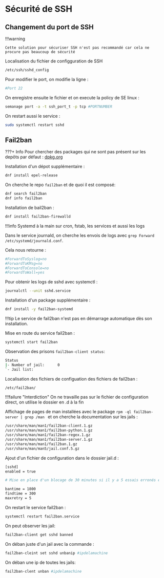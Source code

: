 # Sécurité de SSH

## Changement du port de SSH

!!!warning

    Cette solution pour sécuriser SSH n'est pas recommandé car cela ne procure pas beaucoup de sécurité


Localisation du fichier de configguration de SSH 

```bash
/etc/ssh/sshd_config
```

Pour modifier le port, on modifie la ligne :

```bash
#Port 22
```
On enregistre ensuite le fichier et on execute la policy de SE linux : 

```bash
semanage port -a -t ssh_port_t -p tcp #PORTNUMBER
```

On restart aussi le service :

```bash
sudo systemctl restart sshd
```


## Fail2ban

???+ Info
    Pour chercher des packages qui ne sont pas présent sur les depôts par défaut : [dpkg.org](dpkg.org)

Installation d'un dépot supplémentaire :

```bash
dnf install epel-release
```
On cherche le repo `fail2ban` et de quoi il est composé:

```bash linenums="1"
dnf search fail2ban
dnf info fail2ban
```

Installation de bail2ban :

```bash
dnf install fail2ban-firewalld
```

!!!info
    Systemd à la main sur cron, fstab, les services et aussi les logs

Dans le service journald, on cherche les envois de logs avec `grep Forward /etc/systemd/journald.conf`.

Cela nous retourne : 

```bash linenums="1" hl_lines="1"
#ForwardToSyslog=no
#ForwardToKMsg=no
#ForwardToConsole=no
#ForwardToWall=yes
```

Pour obtenir les logs de sshd avec systemctl :

```bash
journalctl --unit sshd.service
```

Installation d'un package supplémentaire :

```bash
dnf install -y fail2ban-systemd
```

!!!tip
    Le service de fail2ban n'est pas en démarrage automatique dès son installation.

Mise en route du service fail2ban :

```bash
systemctl start fail2ban
```

Observation des prisons `fail2ban-client status`:

```bash linenums="1"
Status
|- Number of jail:      0
`- Jail list:
```

Localisation des fichiers de configuation des fichiers de fail2ban :

```bash
/etc/fail2ban/
```

!!!failure "Interdiction"
    On ne travaille pas sur le fichier de configuration direct, on utilise le dossier en .d à la fin

Affichage de pages de man installées avec le package `rpm -ql fail2ban-server | grep /man ` et on cherche la documentation sur les jails :

```bash linenums="1" hl_lines="6"
/usr/share/man/man1/fail2ban-client.1.gz
/usr/share/man/man1/fail2ban-python.1.gz
/usr/share/man/man1/fail2ban-regex.1.gz
/usr/share/man/man1/fail2ban-server.1.gz
/usr/share/man/man1/fail2ban.1.gz
/usr/share/man/man5/jail.conf.5.gz
```

Ajout d'un fichier de configuration dans le dossier jail.d :

```bash linenums="1"
[sshd]
enabled = true

# Mise en place d'un blocage de 30 minutes si il y a 5 essais erronés en 5 minutes

bantime = 1800
findtime = 300
maxretry = 5
```

On restart le service fail2ban :

```bash
systemctl restart fail2ban.service
```

On peut observer les jail:

```bash
fail2ban-client get sshd banned
```

On déban juste d'un jail avec la commande : 

```bash
fail2ban-cleint set sshd unbanip #ipdelamachine
```

On déban une ip de toutes les jails:

```bash
fail2ban-clent unban #ipdelamachine
```
